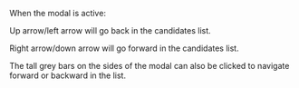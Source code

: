 When the modal is active:

Up arrow/left arrow will go back in the candidates list.

Right arrow/down arrow will go forward in the candidates list.

The tall grey bars on the sides of the modal can also be clicked to navigate forward or backward in the list.
